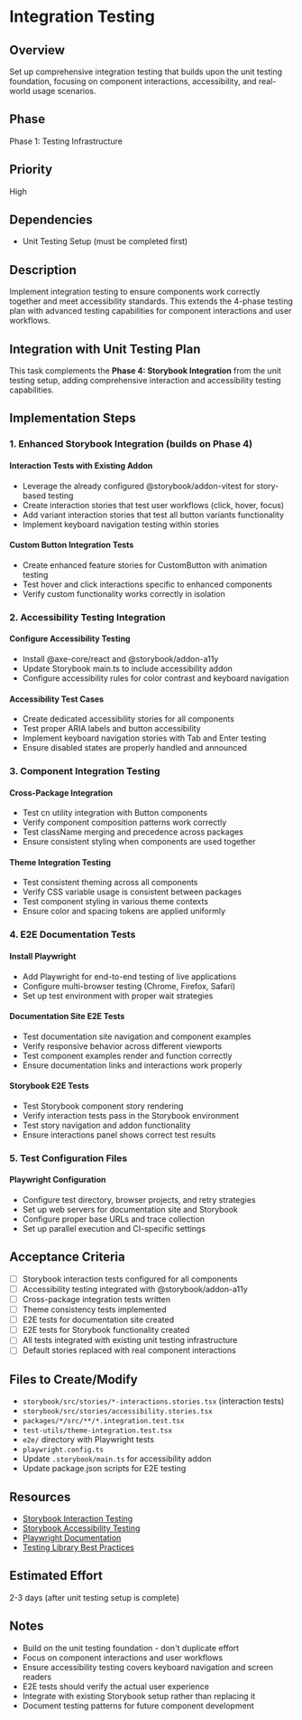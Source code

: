 # Integration Testing

## Overview
Set up comprehensive integration testing that builds upon the unit testing foundation, focusing on component interactions, accessibility, and real-world usage scenarios.

## Phase
Phase 1: Testing Infrastructure

## Priority
High

## Dependencies
- Unit Testing Setup (must be completed first)

## Description
Implement integration testing to ensure components work correctly together and meet accessibility standards. This extends the 4-phase testing plan with advanced testing capabilities for component interactions and user workflows.

## Integration with Unit Testing Plan

This task complements the **Phase 4: Storybook Integration** from the unit testing setup, adding comprehensive interaction and accessibility testing capabilities.

## Implementation Steps

### 1. Enhanced Storybook Integration (builds on Phase 4)

#### Interaction Tests with Existing Addon
- Leverage the already configured @storybook/addon-vitest for story-based testing
- Create interaction stories that test user workflows (click, hover, focus)
- Add variant interaction stories that test all button variants functionality
- Implement keyboard navigation testing within stories

#### Custom Button Integration Tests
- Create enhanced feature stories for CustomButton with animation testing
- Test hover and click interactions specific to enhanced components
- Verify custom functionality works correctly in isolation

### 2. Accessibility Testing Integration

#### Configure Accessibility Testing
- Install @axe-core/react and @storybook/addon-a11y
- Update Storybook main.ts to include accessibility addon
- Configure accessibility rules for color contrast and keyboard navigation

#### Accessibility Test Cases
- Create dedicated accessibility stories for all components
- Test proper ARIA labels and button accessibility
- Implement keyboard navigation stories with Tab and Enter testing
- Ensure disabled states are properly handled and announced

### 3. Component Integration Testing

#### Cross-Package Integration
- Test cn utility integration with Button components
- Verify component composition patterns work correctly
- Test className merging and precedence across packages
- Ensure consistent styling when components are used together

#### Theme Integration Testing
- Test consistent theming across all components
- Verify CSS variable usage is consistent between packages
- Test component styling in various theme contexts
- Ensure color and spacing tokens are applied uniformly

### 4. E2E Documentation Tests

#### Install Playwright
- Add Playwright for end-to-end testing of live applications
- Configure multi-browser testing (Chrome, Firefox, Safari)
- Set up test environment with proper wait strategies

#### Documentation Site E2E Tests
- Test documentation site navigation and component examples
- Verify responsive behavior across different viewports
- Test component examples render and function correctly
- Ensure documentation links and interactions work properly

#### Storybook E2E Tests
- Test Storybook component story rendering
- Verify interaction tests pass in the Storybook environment
- Test story navigation and addon functionality
- Ensure interactions panel shows correct test results

### 5. Test Configuration Files

#### Playwright Configuration
- Configure test directory, browser projects, and retry strategies
- Set up web servers for documentation site and Storybook
- Configure proper base URLs and trace collection
- Set up parallel execution and CI-specific settings

## Acceptance Criteria
- [ ] Storybook interaction tests configured for all components
- [ ] Accessibility testing integrated with @storybook/addon-a11y
- [ ] Cross-package integration tests written
- [ ] Theme consistency tests implemented
- [ ] E2E tests for documentation site created
- [ ] E2E tests for Storybook functionality created
- [ ] All tests integrated with existing unit testing infrastructure
- [ ] Default stories replaced with real component interactions

## Files to Create/Modify
- `storybook/src/stories/*-interactions.stories.tsx` (interaction tests)
- `storybook/src/stories/accessibility.stories.tsx`
- `packages/*/src/**/*.integration.test.tsx`
- `test-utils/theme-integration.test.tsx`
- `e2e/` directory with Playwright tests
- `playwright.config.ts`
- Update `.storybook/main.ts` for accessibility addon
- Update package.json scripts for E2E testing

## Resources
- [Storybook Interaction Testing](https://storybook.js.org/docs/react/writing-tests/interaction-testing)
- [Storybook Accessibility Testing](https://storybook.js.org/docs/react/writing-tests/accessibility-testing)
- [Playwright Documentation](https://playwright.dev/)
- [Testing Library Best Practices](https://testing-library.com/docs/guiding-principles/)

## Estimated Effort
2-3 days (after unit testing setup is complete)

## Notes
- Build on the unit testing foundation - don't duplicate effort
- Focus on component interactions and user workflows
- Ensure accessibility testing covers keyboard navigation and screen readers
- E2E tests should verify the actual user experience
- Integrate with existing Storybook setup rather than replacing it
- Document testing patterns for future component development